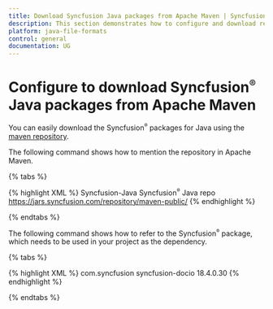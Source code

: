 ```yaml
---
title: Download Syncfusion Java packages from Apache Maven | Syncfusion
description: This section demonstrates how to configure and download required Jars from Apache Maven (Jar configuration)
platform: java-file-formats
control: general
documentation: UG
---
```

# Configure to download Syncfusion<sup style="font-size:70%">&reg;</sup> Java packages from Apache Maven

You can easily download the Syncfusion<sup style="font-size:70%">&reg;</sup> packages for Java using the [maven repository](https://jars.syncfusion.com/).

The following command shows how to mention the repository in Apache Maven.

{% tabs %}  

{% highlight XML %}
<repository>
   <id>Syncfusion-Java</id>
   <name>Syncfusion<sup style="font-size:70%">&reg;</sup> Java repo</name>
   <url>https://jars.syncfusion.com/repository/maven-public/</url>
</repository>
{% endhighlight %}

{% endtabs %}

The following command shows how to refer to the Syncfusion<sup style="font-size:70%">&reg;</sup> package, which needs to be used in your project as the dependency.

{% tabs %}  

{% highlight XML %}
<dependency>
   <groupId>com.syncfusion</groupId>
   <artifactId>syncfusion-docio</artifactId>
   <version>18.4.0.30</version>
</dependency>
{% endhighlight %}

{% endtabs %}

